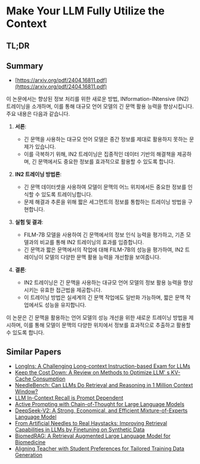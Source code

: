 # Make Your LLM Fully Utilize the Context
## TL;DR
## Summary
- [https://arxiv.org/pdf/2404.16811.pdf](https://arxiv.org/pdf/2404.16811.pdf)

이 논문에서는 향상된 정보 처리를 위한 새로운 방법, INformation-INtensive (IN2) 트레이닝을 소개하며, 이를 통해 대규모 언어 모델의 긴 문맥 활용 능력을 향상시킵니다. 주요 내용은 다음과 같습니다.

1. **서론**:
   - 긴 문맥을 사용하는 대규모 언어 모델은 중간 정보를 제대로 활용하지 못하는 문제가 있습니다.
   - 이를 극복하기 위해, IN2 트레이닝은 집중적인 데이터 기반의 해결책을 제공하며, 긴 문맥에서도 중요한 정보를 효과적으로 활용할 수 있도록 합니다.

2. **IN2 트레이닝 방법론**:
   - 긴 문맥 데이터셋을 사용하여 모델이 문맥의 어느 위치에서든 중요한 정보를 인식할 수 있도록 트레이닝합니다.
   - 문제 해결과 추론을 위해 짧은 세그먼트의 정보를 통합하는 트레이닝 방법을 구현합니다.

3. **실험 및 결과**:
   - FILM-7B 모델을 사용하여 긴 문맥에서의 정보 인식 능력을 평가하고, 기존 모델과의 비교를 통해 IN2 트레이닝의 효과를 입증합니다.
   - 긴 문맥과 짧은 문맥에서의 작업에 대해 FILM-7B의 성능을 평가하여, IN2 트레이닝이 모델의 다양한 문맥 활용 능력을 개선함을 보여줍니다.

4. **결론**:
   - IN2 트레이닝은 긴 문맥을 사용하는 대규모 언어 모델의 정보 활용 능력을 향상시키는 유효한 접근법을 제공합니다.
   - 이 트레이닝 방법은 실세계의 긴 문맥 작업에도 일반화 가능하며, 짧은 문맥 작업에서도 성능을 유지합니다.

이 논문은 긴 문맥을 활용하는 언어 모델의 성능 개선을 위한 새로운 트레이닝 방법을 제시하며, 이를 통해 모델이 문맥의 다양한 위치에서 정보를 효과적으로 추출하고 활용할 수 있도록 합니다.

## Similar Papers
- [LongIns: A Challenging Long-context Instruction-based Exam for LLMs](2406.17588.md)
- [Keep the Cost Down: A Review on Methods to Optimize LLM' s KV-Cache Consumption](2407.18003.md)
- [NeedleBench: Can LLMs Do Retrieval and Reasoning in 1 Million Context Window?](2407.11963.md)
- [LLM In-Context Recall is Prompt Dependent](2404.08865.md)
- [Active Prompting with Chain-of-Thought for Large Language Models](2302.12246.md)
- [DeepSeek-V2: A Strong, Economical, and Efficient Mixture-of-Experts Language Model](2405.04434.md)
- [From Artificial Needles to Real Haystacks: Improving Retrieval Capabilities in LLMs by Finetuning on Synthetic Data](2406.19292.md)
- [BiomedRAG: A Retrieval Augmented Large Language Model for Biomedicine](2405.00465.md)
- [Aligning Teacher with Student Preferences for Tailored Training Data Generation](2406.19227.md)
